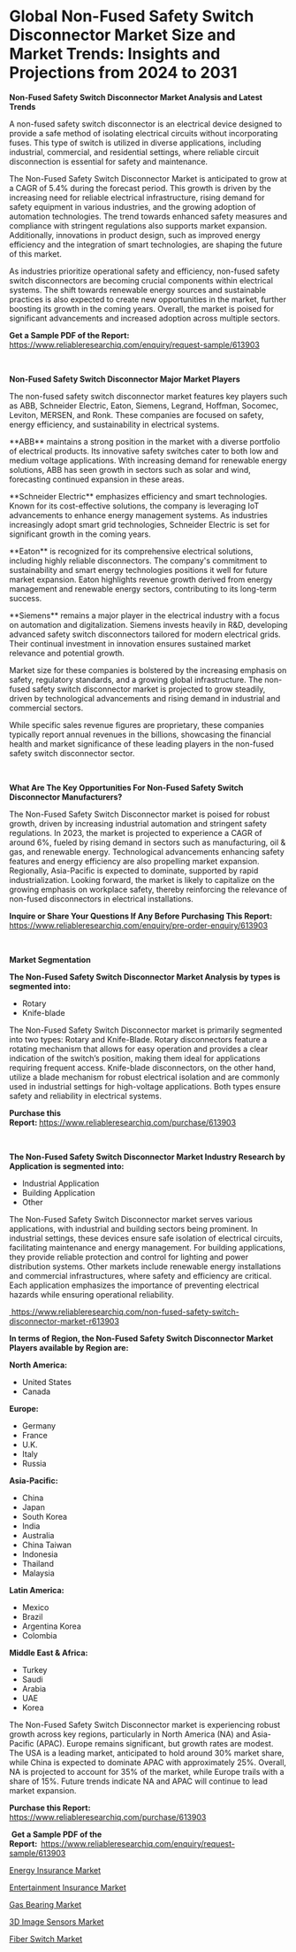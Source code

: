 <p><h1>Global Non-Fused Safety Switch Disconnector Market Size and Market Trends: Insights and Projections from 2024 to 2031</h1></p><p><strong>Non-Fused Safety Switch Disconnector Market Analysis and Latest Trends</strong></p>
<p><p>A non-fused safety switch disconnector is an electrical device designed to provide a safe method of isolating electrical circuits without incorporating fuses. This type of switch is utilized in diverse applications, including industrial, commercial, and residential settings, where reliable circuit disconnection is essential for safety and maintenance.</p><p>The Non-Fused Safety Switch Disconnector Market is anticipated to grow at a CAGR of 5.4% during the forecast period. This growth is driven by the increasing need for reliable electrical infrastructure, rising demand for safety equipment in various industries, and the growing adoption of automation technologies. The trend towards enhanced safety measures and compliance with stringent regulations also supports market expansion. Additionally, innovations in product design, such as improved energy efficiency and the integration of smart technologies, are shaping the future of this market.</p><p>As industries prioritize operational safety and efficiency, non-fused safety switch disconnectors are becoming crucial components within electrical systems. The shift towards renewable energy sources and sustainable practices is also expected to create new opportunities in the market, further boosting its growth in the coming years. Overall, the market is poised for significant advancements and increased adoption across multiple sectors.</p></p>
<p><strong>Get a Sample PDF of the Report:&nbsp;</strong> <a href="https://www.reliableresearchiq.com/enquiry/request-sample/613903?utm_campaign=1138&utm_medium=2&utm_source=Github&utm_content=ia&utm_term=30092024&utm_id=non-fused-safety-switch-disconnector">https://www.reliableresearchiq.com/enquiry/request-sample/613903</a></p>
<p>&nbsp;</p>
<p><strong>Non-Fused Safety Switch Disconnector Major Market Players</strong></p>
<p><p>The non-fused safety switch disconnector market features key players such as ABB, Schneider Electric, Eaton, Siemens, Legrand, Hoffman, Socomec, Leviton, MERSEN, and Ronk. These companies are focused on safety, energy efficiency, and sustainability in electrical systems.</p><p>**ABB** maintains a strong position in the market with a diverse portfolio of electrical products. Its innovative safety switches cater to both low and medium voltage applications. With increasing demand for renewable energy solutions, ABB has seen growth in sectors such as solar and wind, forecasting continued expansion in these areas.</p><p>**Schneider Electric** emphasizes efficiency and smart technologies. Known for its cost-effective solutions, the company is leveraging IoT advancements to enhance energy management systems. As industries increasingly adopt smart grid technologies, Schneider Electric is set for significant growth in the coming years.</p><p>**Eaton** is recognized for its comprehensive electrical solutions, including highly reliable disconnectors. The company's commitment to sustainability and smart energy technologies positions it well for future market expansion. Eaton highlights revenue growth derived from energy management and renewable energy sectors, contributing to its long-term success.</p><p>**Siemens** remains a major player in the electrical industry with a focus on automation and digitalization. Siemens invests heavily in R&D, developing advanced safety switch disconnectors tailored for modern electrical grids. Their continual investment in innovation ensures sustained market relevance and potential growth.</p><p>Market size for these companies is bolstered by the increasing emphasis on safety, regulatory standards, and a growing global infrastructure. The non-fused safety switch disconnector market is projected to grow steadily, driven by technological advancements and rising demand in industrial and commercial sectors.</p><p>While specific sales revenue figures are proprietary, these companies typically report annual revenues in the billions, showcasing the financial health and market significance of these leading players in the non-fused safety switch disconnector sector.</p></p>
<p>&nbsp;</p>
<p><strong>What Are The Key Opportunities For Non-Fused Safety Switch Disconnector Manufacturers?</strong></p>
<p><p>The Non-Fused Safety Switch Disconnector market is poised for robust growth, driven by increasing industrial automation and stringent safety regulations. In 2023, the market is projected to experience a CAGR of around 6%, fueled by rising demand in sectors such as manufacturing, oil & gas, and renewable energy. Technological advancements enhancing safety features and energy efficiency are also propelling market expansion. Regionally, Asia-Pacific is expected to dominate, supported by rapid industrialization. Looking forward, the market is likely to capitalize on the growing emphasis on workplace safety, thereby reinforcing the relevance of non-fused disconnectors in electrical installations.</p></p>
<p><strong>Inquire or Share Your Questions If Any Before Purchasing This Report:</strong> <a href="https://www.reliableresearchiq.com/enquiry/pre-order-enquiry/613903?utm_campaign=1138&utm_medium=2&utm_source=Github&utm_content=ia&utm_term=30092024&utm_id=non-fused-safety-switch-disconnector">https://www.reliableresearchiq.com/enquiry/pre-order-enquiry/613903</a></p>
<p>&nbsp;</p>
<p><strong>Market Segmentation</strong></p>
<p><strong>The Non-Fused Safety Switch Disconnector Market Analysis by types is segmented into:</strong></p>
<p><ul><li>Rotary</li><li>Knife-blade</li></ul></p>
<p><p>The Non-Fused Safety Switch Disconnector market is primarily segmented into two types: Rotary and Knife-Blade. Rotary disconnectors feature a rotating mechanism that allows for easy operation and provides a clear indication of the switch’s position, making them ideal for applications requiring frequent access. Knife-blade disconnectors, on the other hand, utilize a blade mechanism for robust electrical isolation and are commonly used in industrial settings for high-voltage applications. Both types ensure safety and reliability in electrical systems.</p></p>
<p><strong>Purchase this Report:&nbsp;</strong><a href="https://www.reliableresearchiq.com/purchase/613903?utm_campaign=1138&utm_medium=2&utm_source=Github&utm_content=ia&utm_term=30092024&utm_id=non-fused-safety-switch-disconnector">https://www.reliableresearchiq.com/purchase/613903</a></p>
<p>&nbsp;</p>
<p><strong>The Non-Fused Safety Switch Disconnector Market Industry Research by Application is segmented into:</strong></p>
<p><ul><li>Industrial Application</li><li>Building Application</li><li>Other</li></ul></p>
<p><p>The Non-Fused Safety Switch Disconnector market serves various applications, with industrial and building sectors being prominent. In industrial settings, these devices ensure safe isolation of electrical circuits, facilitating maintenance and energy management. For building applications, they provide reliable protection and control for lighting and power distribution systems. Other markets include renewable energy installations and commercial infrastructures, where safety and efficiency are critical. Each application emphasizes the importance of preventing electrical hazards while ensuring operational reliability.</p></p>
<p><a href="https://www.reliableresearchiq.com/non-fused-safety-switch-disconnector-market-r613903?utm_campaign=1138&utm_medium=2&utm_source=Github&utm_content=ia&utm_term=30092024&utm_id=non-fused-safety-switch-disconnector">&nbsp;https://www.reliableresearchiq.com/non-fused-safety-switch-disconnector-market-r613903</a></p>
<p><strong>In terms of Region, the Non-Fused Safety Switch Disconnector Market Players available by Region are:</strong></p>
<p>
    <p> <strong> North America: </strong>
        <ul>
            <li>United States</li>
            <li>Canada</li>
        </ul>
        </p> 
    <p> <strong> Europe: </strong>
        <ul>
            <li>Germany</li>
            <li>France</li>
            <li>U.K.</li>
            <li>Italy</li>
            <li>Russia</li>
        </ul>
        </p> 
    <p> <strong> Asia-Pacific: </strong>
        <ul>
            <li>China</li>
            <li>Japan</li>
            <li>South Korea</li>
            <li>India</li>
            <li>Australia</li>
            <li>China Taiwan</li>
            <li>Indonesia</li>
            <li>Thailand</li>
            <li>Malaysia</li>
        </ul>
        </p> 
    <p> <strong> Latin America: </strong>
        <ul>
            <li>Mexico</li>
            <li>Brazil</li>
            <li>Argentina Korea</li>
            <li>Colombia</li>
        </ul>
        </p> 
    <p> <strong> Middle East & Africa: </strong>
        <ul>
            <li>Turkey</li>
            <li>Saudi</li>
            <li>Arabia</li>
            <li>UAE</li>
            <li>Korea</li>
        </ul>
    </p>
    </p>
<p><p>The Non-Fused Safety Switch Disconnector market is experiencing robust growth across key regions, particularly in North America (NA) and Asia-Pacific (APAC). Europe remains significant, but growth rates are modest. The USA is a leading market, anticipated to hold around 30% market share, while China is expected to dominate APAC with approximately 25%. Overall, NA is projected to account for 35% of the market, while Europe trails with a share of 15%. Future trends indicate NA and APAC will continue to lead market expansion.</p></p>
<p><strong>Purchase this Report: </strong><a href="https://www.reliableresearchiq.com/purchase/613903?utm_campaign=1138&utm_medium=2&utm_source=Github&utm_content=ia&utm_term=30092024&utm_id=non-fused-safety-switch-disconnector">https://www.reliableresearchiq.com/purchase/613903</a></p>
<p>&nbsp;<strong>Get a Sample PDF of the Report:&nbsp;&nbsp;</strong><a href="https://www.reliableresearchiq.com/enquiry/request-sample/613903?utm_campaign=1138&utm_medium=2&utm_source=Github&utm_content=ia&utm_term=30092024&utm_id=non-fused-safety-switch-disconnector">https://www.reliableresearchiq.com/enquiry/request-sample/613903</a></p>
<p><strong></strong></p>
<p><p><a href="https://www.linkedin.com/pulse/energy-insurance-market-investigation-industry-evolution-28o3f?utm_campaign=1138&utm_medium=2&utm_source=Github&utm_content=ia&utm_term=30092024&utm_id=non-fused-safety-switch-disconnector">Energy Insurance Market</a></p><p><a href="https://www.linkedin.com/pulse/entertainment-insurance-market-trends-detailed-study-its-mionf?utm_campaign=1138&utm_medium=2&utm_source=Github&utm_content=ia&utm_term=30092024&utm_id=non-fused-safety-switch-disconnector">Entertainment Insurance Market</a></p><p><a href="https://github.com/KrystenRRussell/Market-Research-Report-List-1/blob/main/gas-bearing-market.md?utm_campaign=1138&utm_medium=2&utm_source=Github&utm_content=ia&utm_term=30092024&utm_id=non-fused-safety-switch-disconnector">Gas Bearing Market</a></p><p><a href="https://issuu.com/reportprime-2/docs/3d-image-sensors-market-size-2030.p_0af63b7ee86479?utm_campaign=1138&utm_medium=2&utm_source=Github&utm_content=ia&utm_term=30092024&utm_id=non-fused-safety-switch-disconnector">3D Image Sensors Market</a></p><p><a href="https://issuu.com/reportprime-2/docs/fiber-switch-market-size-2030.pptx_56fe170b47f7a8?utm_campaign=1138&utm_medium=2&utm_source=Github&utm_content=ia&utm_term=30092024&utm_id=non-fused-safety-switch-disconnector">Fiber Switch Market</a></p></p>